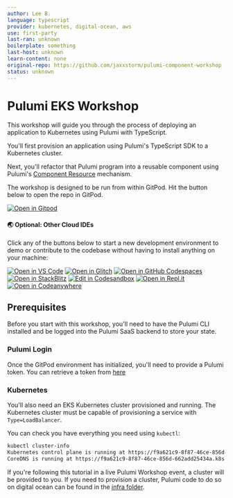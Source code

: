 ```yaml
---
author: Lee B.
language: typescript
provider: kubernetes, digital-ocean, aws
use: first-party
last-ran: unknown
boilerplate: something
last-host: unknown
learn-content: none
original-repo: https://github.com/jaxxstorm/pulumi-component-workshop
status: unknown
---
```

# Pulumi EKS Workshop

This workshop will guide you through the process of deploying an application to Kubernetes using Pulumi with TypeScript.

You'll first provision an application using Pulumi's TypeScript SDK to a Kubernetes cluster.

Next, you'll refactor that Pulumi program into a reusable component using Pulumi's [Component Resource](https://www.pulumi.com/docs/intro/concepts/resources/#components) mechanism.

The workshop is designed to be run from within GitPod. Hit the button below to open the repo in GitPod.

[![Open in Gitpod](https://gitpod.io/button/open-in-gitpod.svg)](https://gitpod.io/#https://github.com/jaxxstorm/pulumi-eksplatform-workshop)


#### 🌏  Optional: Other Cloud IDEs

Click any of the buttons below to start a new development environment to demo or contribute to the codebase without having to install anything on your machine:

[![Open in VS Code](https://img.shields.io/badge/Open%20in-VS%20Code-blue?logo=visualstudiocode)](https://vscode.dev/github/jaxxstorm/pulumi-eksplatform-workshop)
[![Open in Glitch](https://img.shields.io/badge/Open%20in-Glitch-blue?logo=glitch)](https://glitch.com/edit/#!/import/github/jaxxstorm/pulumi-eksplatform-workshop)
[![Open in GitHub Codespaces](https://github.com/codespaces/badge.svg)](https://codespaces.new/jaxxstorm/pulumi-eksplatform-workshop)
[![Open in StackBlitz](https://developer.stackblitz.com/img/open_in_stackblitz.svg)](https://stackblitz.com/github/jaxxstorm/pulumi-eksplatform-workshop)
[![Edit in Codesandbox](https://codesandbox.io/static/img/play-codesandbox.svg)](https://codesandbox.io/s/github/jaxxstorm/pulumi-eksplatform-workshop)
[![Open in Repl.it](https://replit.com/badge/github/withastro/astro)](https://replit.com/github/jaxxstorm/pulumi-eksplatform-workshop)
[![Open in Codeanywhere](https://codeanywhere.com/img/open-in-codeanywhere-btn.svg)](https://app.codeanywhere.com/#https://github.com/jaxxstorm/pulumi-eksplatform-workshop)

## Prerequisites

Before you start with this workshop, you'll need to have the Pulumi CLI installed and be logged into the Pulumi SaaS backend to store your state.

### Pulumi Login

Once the GitPod environment has initialized, you'll need to provide a Pulumi token. You can retrieve a token from [here](https://app.pulumi.com/settings/tokens)

### Kubernetes

You'll also need an EKS Kubernetes cluster provisioned and running. The Kubernetes cluster must be capable of provisioning a service with `Type=LoadBalancer`.

You can check you have everything you need using `kubectl`:

```bash
kubectl cluster-info
Kubernetes control plane is running at https://f9a621c9-8f87-46ce-856d-662add25434a.k8s.ondigitalocean.com
CoreDNS is running at https://f9a621c9-8f87-46ce-856d-662add25434a.k8s.ondigitalocean.com/api/v1/namespaces/kube-system/services/kube-dns:dns/proxy
```

If you're following this tutorial in a live Pulumi Workshop event, a cluster will be provided to you.
If you need to provision a cluster, Pulumi code to do so on digital ocean can be found in the [infra folder](./infra).
